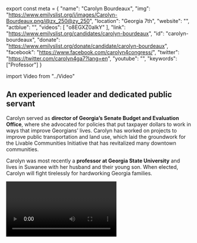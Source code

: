 export const meta = {
"name": "Carolyn Bourdeaux",
"img": "https://www.emilyslist.org/i/images/Carolyn-Bourdeaux.png/@zx_250@zy_250",
"location": "Georgia 7th",
"website": "",
"actblue": "",
"videos": [
"o8EGXZ0aIkY"
],
"link": "https://www.emilyslist.org/candidates/carolyn-bourdeaux",
"id": "carolyn-bourdeaux",
"donate": "https://www.emilyslist.org/donate/candidate/carolyn-bourdeaux",
"facebook": "https://www.facebook.com/carolyn4congress/",
"twitter": "https://twitter.com/carolyn4ga7?lang=en",
"youtube": "",
"keywords": ["Professor"]
}

import Video from "../Video"

## An experienced leader and dedicated public servant

Carolyn served as **director of Georgia’s Senate Budget and Evaluation Office**, where she advocated for policies that put taxpayer dollars to work in ways that improve Georgians’ lives. Carolyn has worked on projects to improve public transportation and land use, which laid the groundwork for the Livable Communities Initiative that has revitalized many downtown communities.

Carolyn was most recently a **professor at Georgia State University** and lives in Suwanee with her husband and their young son. When elected, Carolyn will fight tirelessly for hardworking Georgia families.

<Video id="o8EGXZ0aIkY" />

Carolyn Bourdeaux is an experienced leader and dedicated public servant running for Congress to continue her lifelong fight for working families. The daughter of two teachers, Carolyn won grants and took out federal loans to work her way through college at Yale and went on to earn a _master’s degree in public administration_ from the University of Southern California as well as a _Ph.D. in public administration_ with a focus on public finance from Syracuse University.

## A fighter for Georgia working families

Carolyn is running to continue her lifelong fight to expand economic opportunity so that all of Georgia’s working families can thrive.

> She helped the state of Georgia navigate the challenges of the Great Recession, and the Georgia Senate honored her work with a Senate resolution.

For Carolyn, the fight for affordable health care is personal: she lost both of her parents last summer after her father struggled with a long illness. _She saw their discretionary income eaten up paying for medications_. Carolyn is passionate about making it easier for families like hers to care for aging parents and to increase access to affordable health care for all.

When elected, she will give hardworking Georgia families a powerful new voice in Congress.

## An opportunity to flip a seat and take back the House

Carolyn is challenging Republican Rob Woodall, an extremist who voted to repeal the Affordable Care Act and take away his constituents’ access to health care. Woodall supports policies that would raise costs for people with cancer, diabetes, and pre-existing conditions, putting special interests ahead of the Georgians he was elected to serve.

President Trump carried this district by just six points in 2016, making it a prime opportunity for Democrats in 2018, and Carolyn has what it takes to flip it from red to blue. Let’s show Carolyn the full support of the EMILY’s List community to help elect this champion for Georgia working families to Congress — and let’s take back the House.
